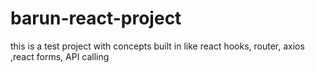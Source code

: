 # barun-react-project
this is a test project with concepts built in like react hooks, router, axios ,react forms, API calling
